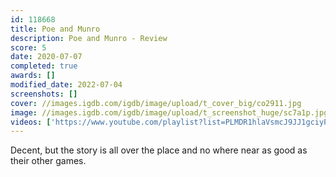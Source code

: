 ```yaml
---
id: 118668
title: Poe and Munro
description: Poe and Munro - Review
score: 5
date: 2020-07-07
completed: true
awards: []
modified_date: 2022-07-04
screenshots: []
cover: //images.igdb.com/igdb/image/upload/t_cover_big/co2911.jpg
image: //images.igdb.com/igdb/image/upload/t_screenshot_huge/sc7a1p.jpg
videos: ['https://www.youtube.com/playlist?list=PLMDR1hlaVsmcJ9JJ1gciyPofqwDFC903V']
---
```

Decent, but the story is all over the place and no where near as good as their other games.